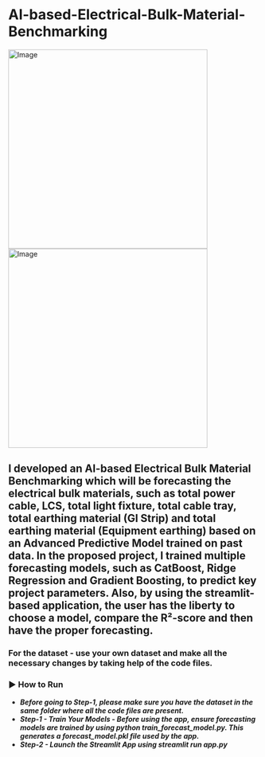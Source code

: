 # AI-based-Electrical-Bulk-Material-Benchmarking

<img width="400" height="400" alt="Image" src="https://github.com/user-attachments/assets/0526060d-c2e0-462d-b661-ae17a680771d" />

<img width="400" height="400" alt="Image" src="https://github.com/user-attachments/assets/b3feaec4-b44c-45ff-b143-eca131421c80" />

## I developed an AI-based Electrical Bulk Material Benchmarking which will be forecasting the electrical bulk materials, such as total power cable, LCS, total light fixture, total cable tray, total earthing material (GI Strip) and total earthing material (Equipment earthing) based on an Advanced Predictive Model trained on past data. In the proposed project, I trained multiple forecasting models, such as CatBoost, Ridge Regression and Gradient Boosting, to predict key project parameters. Also, by using the streamlit-based application, the user has the liberty to choose a model, compare the R²-score and then have the proper forecasting.

### For the dataset - use your own dataset and make all the necessary changes by taking help of the code files.

### ▶️ **How to Run**
- ***Before going to Step-1, please make sure you have the dataset in the same folder where all the code files are present.***
- ***Step-1 - Train Your Models - Before using the app, ensure forecasting models are trained by using python train_forecast_model.py. This generates a forecast_model.pkl file used by the app.*** 
- ***Step-2 - Launch the Streamlit App using streamlit run app.py***




